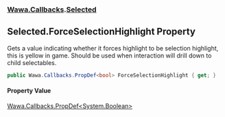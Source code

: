 ### [Wawa.Callbacks](Wawa.Callbacks.md 'Wawa.Callbacks').[Selected](Selected.md 'Wawa.Callbacks.Selected')

## Selected.ForceSelectionHighlight Property

Gets a value indicating whether it forces highlight to be selection highlight, this is yellow in game. Should be used when interaction will drill down to child selectables.

```csharp
public Wawa.Callbacks.PropDef<bool> ForceSelectionHighlight { get; }
```

#### Property Value
[Wawa.Callbacks.PropDef&lt;](PropDef{T}.md 'Wawa.Callbacks.PropDef<T>')[System.Boolean](https://docs.microsoft.com/en-us/dotnet/api/System.Boolean 'System.Boolean')[&gt;](PropDef{T}.md 'Wawa.Callbacks.PropDef<T>')